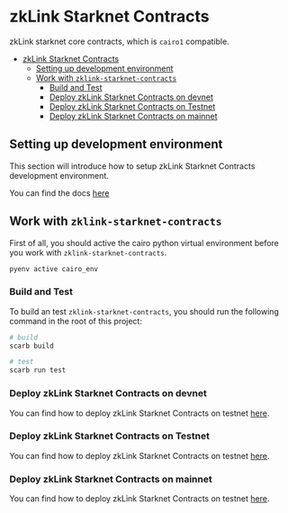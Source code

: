 # zkLink Starknet Contracts

zkLink starknet core contracts, which is `cairo1` compatible.

- [zkLink Starknet Contracts](#zklink-starknet-contracts)
  - [Setting up development environment](#setting-up-development-environment)
  - [Work with `zklink-starknet-contracts`](#work-with-zklink-starknet-contracts)
    - [Build and Test](#build-and-test)
    - [Deploy zkLink Starknet Contracts on devnet](#deploy-zklink-starknet-contracts-on-devnet)
    - [Deploy zkLink Starknet Contracts on Testnet](#deploy-zklink-starknet-contracts-on-testnet)
    - [Deploy zkLink Starknet Contracts on mainnet](#deploy-zklink-starknet-contracts-on-mainnet)

## Setting up development environment

This section will introduce how to setup zkLink Starknet Contracts development environment.

You can find the docs [here](docs/setup_environment.md)

## Work with `zklink-starknet-contracts`

First of all, you should active the cairo python virtual environment before you work with `zklink-starknet-contracts`.

```bash
pyenv active cairo_env
```

### Build and Test

To build an test `zklink-starknet-contracts`, you should run the following command in the root of this project:

```bash
# build
scarb build

# test
scarb run test
```

### Deploy zkLink Starknet Contracts on devnet

You can find how to deploy zkLink Starknet Contracts on testnet [here](docs/deploy_devnet.md).

### Deploy zkLink Starknet Contracts on Testnet

You can find how to deploy zkLink Starknet Contracts on testnet [here](docs/deploy_testnet.md).

### Deploy zkLink Starknet Contracts on mainnet

You can find how to deploy zkLink Starknet Contracts on testnet [here](docs/deploy_mainnet.md).
